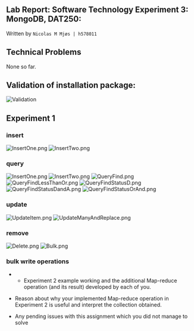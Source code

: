 ## Lab Report: Software Technology Experiment 3: MongoDB, DAT250:

Written by `Nicolas M Mjøs | h578011`

## Technical Problems

None so far.

## Validation of installation package:

![Validation](./images/HashValidation.png)

## Experiment 1

### insert

![InsertOne.png](./images/InsertOne.png)
![InsertTwo.png](./images/InsertTwo.png)

### query

![InsertOne.png](./images/InsertOne.png)
![InsertTwo.png](./images/InsertTwo.png)
![QueryFind.png](./images/QueryFind.png)
![QueryFindLessThanOr.png](./images/QueryFindLessThanOr.png)
![QueryFindStatusD.png](./images/QueryFindStatusD.png)
![QueryFindStatusDandA.png](./images/QueryFindStatusDandA.png)
![QueryFindStatusOrAnd.png](./images/QueryFindStatusOrAnd.png)

### update

![UpdateItem.png](./images/UpdateItem.png)
![UpdateManyAndReplace.png](./images/UpdateManyAndReplace.png)

### remove

![Delete.png](./images/Delete.png)
![Bulk.png](./images/Bulk.png)

### bulk write operations

- - Experiment 2 example working and the additional Map-reduce operation (and its result) developed by each of you.

- Reason about why your implemented Map-reduce operation in Experiment 2 is useful and interpret the collection obtained.

- Any pending issues with this assignment which you did not manage to solve
